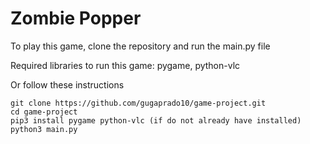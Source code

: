 # Zombie Popper
To play this game, clone the repository and run the main.py file

Required libraries to run this game: pygame, python-vlc

Or follow these instructions
```console
git clone https://github.com/gugaprado10/game-project.git
cd game-project
pip3 install pygame python-vlc (if do not already have installed)
python3 main.py
```

